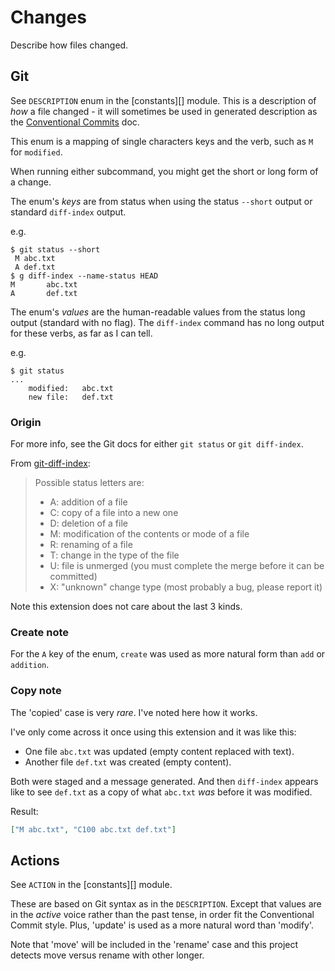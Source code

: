 # Changes

Describe how files changed.


## Git

See `DESCRIPTION` enum in the [constants][] module. This is a description of _how_ a file changed - it will sometimes be used in generated description as the [Conventional Commits][] doc.

This enum is a mapping of single characters keys and the verb, such as `M` for `modified`.

When running either subcommand, you might get the short or long form of a change.

The enum's _keys_ are from status when using the status `--short` output or standard `diff-index` output.

e.g.

```console
$ git status --short
 M abc.txt
 A def.txt
$ g diff-index --name-status HEAD
M       abc.txt
A       def.txt
```

The enum's _values_ are the human-readable values from the status long output (standard with no flag). The `diff-index` command has no long output for these verbs, as far as I can tell.

e.g.

```console
$ git status
...
    modified:   abc.txt
    new file:   def.txt
```

### Origin

For more info, see the Git docs for either `git status` or `git diff-index`.

From [git-diff-index][]:

> Possible status letters are:
>
> - A: addition of a file
> - C: copy of a file into a new one
> - D: deletion of a file
> - M: modification of the contents or mode of a file
> - R: renaming of a file
> - T: change in the type of the file
> - U: file is unmerged (you must complete the merge before it can be committed)
> - X: "unknown" change type (most probably a bug, please report it)

Note this extension does not care about the last 3 kinds.


### Create note

For the `A` key of the enum, `create` was used as more natural form than `add` or `addition`.

### Copy note

The 'copied' case is very _rare_. I've noted here how it works.

I've only come across it once using this extension and it was like this:

- One file `abc.txt` was updated (empty content replaced with text).
- Another file `def.txt` was created (empty content).

Both were staged and a message generated. And then `diff-index` appears like to see `def.txt` as a copy of what `abc.txt` _was_ before it was modified.

Result:

```json
["M abc.txt", "C100 abc.txt def.txt"]
```


## Actions

See `ACTION` in the [constants][] module.

These are based on Git syntax as in the `DESCRIPTION`. Except that values are in the _active_
voice rather than the past tense, in order fit the Conventional Commit style. Plus, 'update' is
used as a more natural word than 'modify'.

Note that 'move' will be included in the 'rename' case and this project detects move versus rename with other longer.


[constants.ts]: /src/lib/constants.ts
[Conventional Commits]: /docs/manual/conventional-commits.md
[git-diff-index]: https://git-scm.com/docs/git-diff-index
